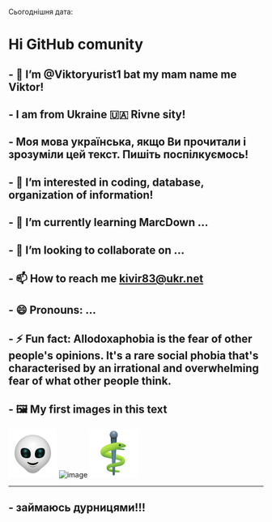 <!DOCTYPE html>
<html>
    <head>
        <title>Поточна дата</title>
    </head>
    <body>
        <p>Сьогоднішня дата: <?php echo date('d.m.Y'); ?></p>
    </body>
</html>


# Hi GitHub comunity

## - 👋 I’m @Viktoryurist1 bat my mаm name me Viktor!
## - I am from Ukraine 🇺🇦 Rivne sity!
## - Моя мова українська, якщо Ви прочитали і зрозуміли цей текст. Пишіть поспілкуємось!
## - 👀 I’m interested in coding, database, organization of information!
## - 🌱 I’m currently learning MarcDown ...
## - 💞️ I’m looking to collaborate on ...
## - 📫 How to reach me kivir83@ukr.net
## - 😄 Pronouns: ...
## - ⚡ Fun fact:  Allodoxaphobia is the fear of other people's opinions. It's a rare social phobia that's characterised by an irrational and overwhelming fear of what other people think.
## - 🖼️ My first images in this text
![](IMG_2465.png)
![image](https://github.com/Viktoryurist1/Viktoryurist1/assets/159012136/26c269d8-54fd-4097-8cb1-a077bc4e666c)
![](IMG_2471.png)

 *** 
 ## - займаюсь дурницями!!!

<!---
Viktoryurist1/Viktoryurist1 is a ✨ special ✨ repository because its `README.md` (this file) appears on your GitHub profile.
You can click the Preview link to take a look at your changes.
--->
